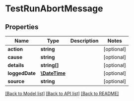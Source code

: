 # TestRunAbortMessage

## Properties
Name | Type | Description | Notes
------------ | ------------- | ------------- | -------------
**action** | **string** |  | [optional] 
**cause** | **string** |  | [optional] 
**details** | **string[]** |  | [optional] 
**loggedDate** | [**\DateTime**](\DateTime.md) |  | [optional] 
**source** | **string** |  | [optional] 

[[Back to Model list]](../README.md#documentation-for-models) [[Back to API list]](../README.md#documentation-for-api-endpoints) [[Back to README]](../README.md)


